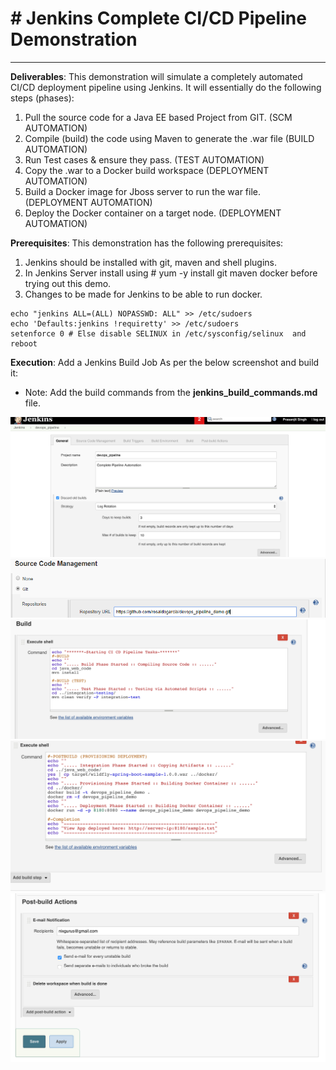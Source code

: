 # # Jenkins Complete CI/CD Pipeline Demonstration # 


----------

**Deliverables**:
This demonstration will simulate a completely automated CI/CD deployment pipeline using Jenkins. It will essentially do the following steps (phases):
1. Pull the source code for a Java EE based Project from GIT. (SCM AUTOMATION)
 2. Compile (build) the code using Maven to generate the .war file (BUILD AUTOMATION)
 3. Run Test cases & ensure they pass. (TEST AUTOMATION)
 4. Copy the .war to a Docker build workspace (DEPLOYMENT AUTOMATION)
 5. Build a Docker image for Jboss server to run the war file. (DEPLOYMENT AUTOMATION)
 6. Deploy the Docker container on a target node. (DEPLOYMENT AUTOMATION)

**Prerequisites**:
This demonstration has the following prerequisites:
 1. Jenkins should be installed with git, maven and shell plugins.
 2. In Jenkins Server install using # yum -y install git maven docker before trying out this demo.
 3. Changes to be made for Jenkins to be able to run docker.
```
echo "jenkins ALL=(ALL) NOPASSWD: ALL" >> /etc/sudoers
echo 'Defaults:jenkins !requiretty' >> /etc/sudoers
setenforce 0 # Else disable SELINUX in /etc/sysconfig/selinux  and reboot
 ```
 **Execution**:
Add a Jenkins Build Job As per the below screenshot and build it:
 - Note: Add the build commands from the **jenkins_build_commands.md** file.

![Jenkins build job](https://github.com/rosaldogarcia/devops_pipeline_demo/blob/master/images/Jenkins01.png)
![Jenkins build job](https://github.com/rosaldogarcia/devops_pipeline_demo/blob/master/images/jenkins02.PNG)
![Jenkins build job](https://github.com/rosaldogarcia/devops_pipeline_demo/blob/master/images/jenkins03.png)
![Jenkins build job](https://github.com/rosaldogarcia/devops_pipeline_demo/blob/master/images/jenkins04.png)
![Jenkins build job](https://github.com/rosaldogarcia/devops_pipeline_demo/blob/master/images/jenkins05.png)
